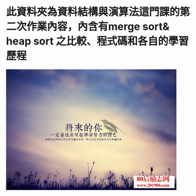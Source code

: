 # 此資料夾為資料結構與演算法這門課的第二次作業內容，內含有merge sort& heap sort 之比較、程式碼和各自的學習歷程
<img src='https://github.com/yen880405/yenlin/blob/master/image/223.jpg'>
